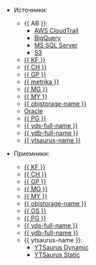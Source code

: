 * Источники:
 
    * {{ AB }}:
        * [AWS CloudTrail](../../data-transfer/operations/endpoint/source/aws-cloudtrail.md)
        * [BigQuery](../../data-transfer/operations/endpoint/source/bigquery.md)
        * [MS SQL Server](../../data-transfer/operations/endpoint/source/mssql.md)
        * [S3](../../data-transfer/operations/endpoint/source/s3.md)
    * [{{ KF }}](../../data-transfer/operations/endpoint/source/kafka.md)
    * [{{ CH }}](../../data-transfer/operations/endpoint/source/clickhouse.md)
    * [{{ GP }}](../../data-transfer/operations/endpoint/source/greenplum.md)
    * [{{ metrika }}](../../data-transfer/operations/endpoint/source/metrika.md)
    * [{{ MG }}](../../data-transfer/operations/endpoint/source/mongodb.md)
    * [{{ MY }}](../../data-transfer/operations/endpoint/source/mysql.md)
    * [{{ objstorage-name }}](../../data-transfer/operations/endpoint/source/object-storage.md)
    * [Oracle](../../data-transfer/operations/endpoint/source/oracle.md)
    * [{{ PG }}](../../data-transfer/operations/endpoint/source/postgresql.md)
    * [{{ yds-full-name }}](../../data-transfer/operations/endpoint/source/data-streams.md)
    * [{{ ydb-full-name }}](../../data-transfer/operations/endpoint/source/ydb.md)
    * [{{ ytsaurus-name }}](../../data-transfer/operations/endpoint/target/yt.md)
* Приемники:
    * [{{ KF }}](../../data-transfer/operations/endpoint/target/kafka.md)
    * [{{ CH }}](../../data-transfer/operations/endpoint/target/clickhouse.md)
    * [{{ GP }}](../../data-transfer/operations/endpoint/target/greenplum.md)
    * [{{ MG }}](../../data-transfer/operations/endpoint/target/mongodb.md)
    * [{{ MY }}](../../data-transfer/operations/endpoint/target/mysql.md)
    * [{{ objstorage-name }}](../../data-transfer/operations/endpoint/target/object-storage.md)
    * [{{ OS }}](../../data-transfer/operations/endpoint/target/opensearch.md)
    * [{{ PG }}](../../data-transfer/operations/endpoint/target/postgresql.md)
    * [{{ yds-full-name }}](../../data-transfer/operations/endpoint/target/data-streams.md)
    * [{{ ydb-full-name }}](../../data-transfer/operations/endpoint/target/yandex-database.md)
    * {{ ytsaurus-name }}:
        * [YTSaurus Dynamic](../../data-transfer/operations/endpoint/target/yt.md)
        * [YTSaurus Static](../../data-transfer/operations/endpoint/target/yt.md)
